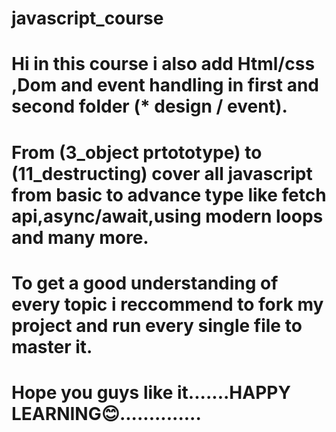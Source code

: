 # javascript_course
# Hi in this course i also add Html/css ,Dom and event handling in first and second folder (* design / event).
# From (3_object prtototype) to (11_destructing) cover all javascript from basic to advance type like fetch api,async/await,using modern loops and many more.
# To get a good understanding of every topic i reccommend to fork my project and run every  single file to master it.
# Hope you guys like it.......HAPPY LEARNING😊..............
